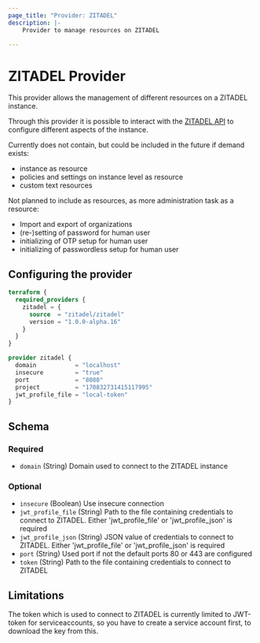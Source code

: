 ```yaml
---
page_title: "Provider: ZITADEL"
description: |-
    Provider to manage resources on ZITADEL

---
```


# ZITADEL Provider

This provider allows the management of different resources on a ZITADEL instance.

Through this provider it is possible to interact with the [ZITADEL API](https://docs.zitadel.com/docs/apis/introduction) to configure different aspects of the instance.

Currently does not contain, but could be included in the future if demand exists:

- instance as resource
- policies and settings on instance level as resource
- custom text resources

Not planned to include as resources, as more administration task as a resource:

- Import and export of organizations
- (re-)setting of password for human user
- initializing of OTP setup for human user
- initializing of passwordless setup for human user

## Configuring the provider

```terraform
terraform {
  required_providers {
    zitadel = {
      source  = "zitadel/zitadel"
      version = "1.0.0-alpha.16"
    }
  }
}

provider zitadel {
  domain           = "localhost"
  insecure         = "true"
  port             = "8080"
  project          = "170832731415117995"
  jwt_profile_file = "local-token"
}
```

<!-- schema generated by tfplugindocs -->
## Schema

### Required

- `domain` (String) Domain used to connect to the ZITADEL instance

### Optional

- `insecure` (Boolean) Use insecure connection
- `jwt_profile_file` (String) Path to the file containing credentials to connect to ZITADEL. Either 'jwt_profile_file' or 'jwt_profile_json' is required
- `jwt_profile_json` (String) JSON value of credentials to connect to ZITADEL. Either 'jwt_profile_file' or 'jwt_profile_json' is required
- `port` (String) Used port if not the default ports 80 or 443 are configured
- `token` (String) Path to the file containing credentials to connect to ZITADEL

## Limitations

The token which is used to connect to ZITADEL is currently limited to JWT-token for serviceaccounts, so you have to create a service account first, to download the key from this.
